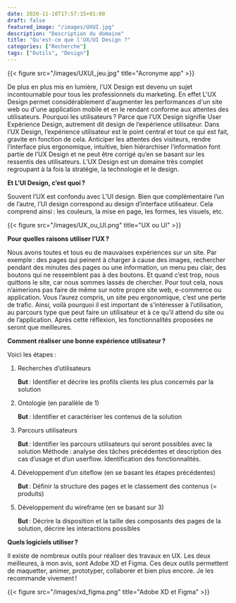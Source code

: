 ```yaml
---
date: 2020-11-18T17:57:15+01:00
draft: false
featured_image: "/images/UXUI.jpg"
description: "Description du domaine"
title: "Qu'est-ce que l'UX/UI Design ?"
categories: ["Recherche"]
tags: ["Outils", "Design"]
---
```


{{< figure src="/images/UXUI_jeu.jpg" title="Acronyme app" >}}

De plus en plus mis en lumière, l'UX Design est devenu un sujet incontournable pour tous les professionnels du marketing. En effet L'UX Design permet considérablement d'augmenter les performances d'un site web ou d'une application mobile et en le rendant conforme aux attentes des utilisateurs. Pourquoi les utilisateurs ? Parce que l’UX Design signifie User Expérience Design, autrement dit design de l’expérience utilisateur. Dans l’UX Design, l’expérience utilisateur est le point central et tout ce qui est fait, gravite en fonction de cela. Anticiper les attentes des visiteurs, rendre l’interface plus ergonomique, intuitive, bien hiérarchiser l’information font partie de l’UX Design et ne peut être corrigé qu’en se basant sur les ressentis des utilisateurs. L’UX Design est un domaine très complet regroupant à la fois la stratégie, la technologie et le design.

**Et L’UI Design, c’est quoi ?**

Souvent l’UX est confondu avec L’UI design. Bien que complémentaire l’un de l’autre, l’UI design correspond au design d’interface utilisateur. Cela comprend ainsi : les couleurs, la mise en page, les formes, les visuels, etc.

{{< figure src="/images/UX_ou_UI.png" title="UX ou UI" >}}

**Pour quelles raisons utiliser l’UX ?**

Nous avons toutes et tous eu de mauvaises expériences sur un site. Par exemple : des pages qui peinent à charger à cause des images, rechercher pendant des minutes des pages ou une information, un menu peu clair, des boutons qui ne ressemblent pas à des boutons. Et quand c’est trop, nous quittons le site, car nous sommes lassés de chercher.
Pour tout cela, nous n’aimerions pas faire de même sur notre propre site web, e-commerce ou application. Vous l’aurez compris, un site peu ergonomique, c’est une perte de trafic. Ainsi, voilà pourquoi il est important de s’intéresser à l’utilisation, au parcours type que peut faire un utilisateur et à ce qu’il attend du site ou de l’application. Après cette réflexion, les fonctionnalités proposées ne seront que meilleures.

**Comment réaliser une bonne expérience utilisateur ?**

Voici les étapes :
1. Recherches d’utilisateurs

    **But** : Identifier et décrire les profils clients les plus concernés par la solution

2. Ontologie (en parallèle de 1)

    **But** : Identifier et caractériser les contenus de la solution

3. Parcours utilisateurs

    **But** : Identifier les parcours utilisateurs qui seront possibles avec la solution
Méthode : analyse des tâches précédentes et description des cas d’usage et d’un userflow. Identification des
fonctionnalités.

4. Développement d’un siteflow (en se basant les étapes précédentes)

    **But** : Définir la structure des pages et le classement des contenus (= produits)

5. Développement du wireframe (en se basant sur 3)

    **But** : Décrire la disposition et la taille des composants des pages de la solution, décrire les interactions possibles

**Quels logiciels utiliser ?**

 Il existe de nombreux outils pour réaliser des travaux en UX. 
 Les deux meilleures, à mon avis, sont Adobe XD et Figma.
 Ces deux outils permettent de maquetter, animer, prototyper, collaborer et bien plus encore. Je les recommande vivement !

 {{< figure src="/images/xd_figma.png" title="Adobe XD et Figma" >}}